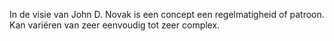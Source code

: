 In de visie van John D. Novak is een concept een regelmatigheid of patroon. 
Kan variëren van zeer eenvoudig tot zeer complex.
